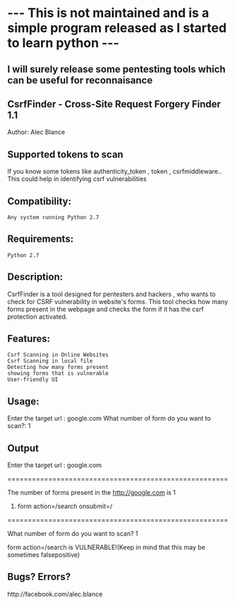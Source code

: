 <h1>--- This is not maintained and is a simple program released as I started to learn python ---</h1>
<h2> I will surely release some pentesting tools which can be useful for reconnaisance </h2>


<h2>CsrfFinder - Cross-Site Request Forgery Finder 1.1</h2>
Author: Alec Blance

<h2>Supported tokens to scan </h2>
If you know some tokens like authenticity_token , token , csrfmiddleware.. 
This could help in identifying csrf vulnerabilities

<h2>Compatibility:</h2>

    Any system running Python 2.7


<h2>Requirements:</h2>

    Python 2.7


<h2>Description:</h2>
CsrfFinder is a tool designed for pentesters and hackers , who wants to check for CSRF vulnerability in website's forms. This tool checks how many forms present in the webpage and checks the form if it has the csrf protection activated.

<h2>Features:</h2>

    Csrf Scanning in Online Websites
    Csrf Scanning in local file
    Detecting how many forms present
    showing forms that is vulnerable
    User-friendly UI

 
<h2>Usage:</h2>

Enter the target url : google.com
What number of form do you want to scan?: 1 


<h2>Output</h2>

Enter the target url : google.com

======================================================

The number of forms present in the http://google.com is 1

1. form action=/search onsubmit=/

======================================================

What number of form do you want to scan? 1

form action=/search is VULNERABLE!(Keep in mind that this may be sometimes falsepositive)


<h2>Bugs? Errors?</h2>
http://facebook.com/alec.blance
